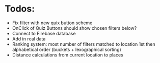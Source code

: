 # Todos:
* Fix filter with new quix button scheme
* OnClick of Quiz Buttons should show chosen filters below?
* Connect to Firebase database
* Add in real data
* Ranking system: most number of filters matched to location 1st then alphabetical order (buckets + lexographical sorting)
* Distance calculations from current location to places

